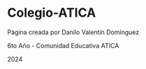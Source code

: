 # Colegio-ATICA
Página creada por Danilo Valentín Domínguez  

6to Año - Comunidad Educativa ATICA  

2024  

